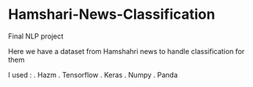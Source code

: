 # Hamshari-News-Classification
Final NLP project 

Here we have a dataset from Hamshahri news to handle classification for them

I used : 
  . Hazm
  . Tensorflow 
  . Keras
  . Numpy
  . Panda
